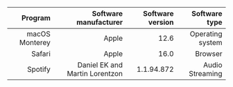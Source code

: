 | Program | Software manufacturer | Software version | Software type |
| ------:| -----------:| ------:| -----------:|
| macOS Monterey| Apple                          | 12.6       | Operating system |
| Safari        | Apple                          | 16.0       | Browser          |
| Spotify       | Daniel EK and Martin Lorentzon | 1.1.94.872 | Audio Streaming  |
